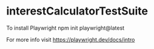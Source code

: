 # interestCalculatorTestSuite

To install Playwright npm init playwright@latest

For more info visit https://playwright.dev/docs/intro